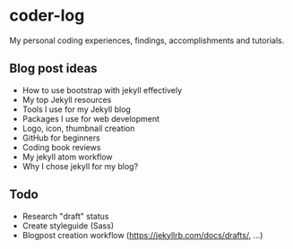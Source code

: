 # coder-log
My personal coding experiences, findings, accomplishments and tutorials.

## Blog post ideas
- How to use bootstrap with jekyll effectively
- My top Jekyll resources
- Tools I use for my Jekyll blog
- Packages I use for web development
- Logo, icon, thumbnail creation
- GitHub for beginners
- Coding book reviews
- My jekyll atom workflow
- Why I chose jekyll for my blog?

## Todo
- Research "draft" status
- Create styleguide (Sass)
- Blogpost creation workflow (https://jekyllrb.com/docs/drafts/, ...)
